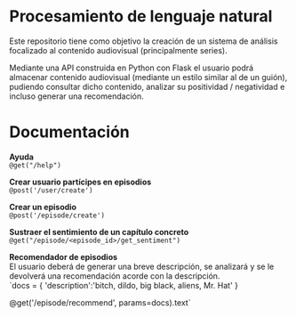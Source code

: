 # Procesamiento de lenguaje natural
Este repositorio tiene como objetivo la creación de un sistema de análisis focalizado al contenido audiovisual (principalmente series).  

Mediante una API construida en Python con Flask el usuario podrá almacenar contenido audiovisual (mediante un estilo similar al de un guión), pudiendo consultar dicho contenido, analizar su positividad / negatividad e incluso generar una recomendación.

# Documentación  

**Ayuda**  
`@get("/help")`

**Crear usuario partícipes en episodios**  
`@post('/user/create')`  

**Crear un episodio**  
`@post('/episode/create')`

**Sustraer el sentimiento de un capítulo concreto**  
`@get("/episode/<episode_id>/get_sentiment")`

**Recomendador de episodios**  
El usuario deberá de generar una breve descripción, se analizará y se le devolverá una recomendación acorde con la descripción.  
`docs = {
    'description':'bitch, dildo, big black, aliens, Mr. Hat'
}  

@get('/episode/recommend', params=docs).text`
